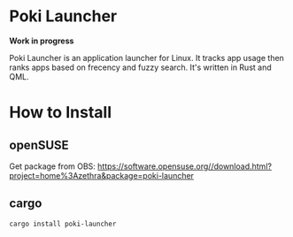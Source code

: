 # Poki Launcher

**Work in progress**

Poki Launcher is an application launcher for Linux.  It tracks app usage then ranks apps based on frecency and fuzzy search.
It's written in Rust and QML.

# How to Install

## openSUSE

Get package from OBS: https://software.opensuse.org//download.html?project=home%3Azethra&package=poki-launcher

## cargo

`cargo install poki-launcher`